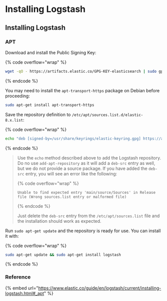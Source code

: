 # Installing Logstash

## Installing Logstash

### APT

Download and install the Public Signing Key:

{% code overflow="wrap" %}
```bash
wget -qO - https://artifacts.elastic.co/GPG-KEY-elasticsearch | sudo gpg --dearmor -o /usr/share/keyrings/elastic-keyring.gpg
```
{% endcode %}

You may need to install the `apt-transport-https` package on Debian before proceeding:

```bash
sudo apt-get install apt-transport-https
```

Save the repository definition to `/etc/apt/sources.list.d/elastic-8.x.list`:

{% code overflow="wrap" %}
```bash
echo "deb [signed-by=/usr/share/keyrings/elastic-keyring.gpg] https://artifacts.elastic.co/packages/8.x/apt stable main" | sudo tee -a /etc/apt/sources.list.d/elastic-8.x.list
```
{% endcode %}

> Use the `echo` method described above to add the Logstash repository. Do no use `add-apt-repository` as it will add a `deb-src` entry as well, but we do not provide a source package. If you have added the `deb-src` entry, you will see an error like the following:
>
> {% code overflow="wrap" %}
> ```
> Unable to find expected entry 'main/source/Sources' in Release file (Wrong sources.list entry or malformed file)
> ```
> {% endcode %}
>
> Just delete the `deb-src` entry from the `/etc/apt/sources.list` file and the installation should work as expected.

Run `sudo apt-get update` and the repository is ready for use. You can install it with:

{% code overflow="wrap" %}
```bash
sudo apt-get update && sudo apt-get install logstash
```
{% endcode %}

### Reference

{% embed url="https://www.elastic.co/guide/en/logstash/current/installing-logstash.html#_apt" %}

